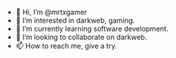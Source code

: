 - 👋 Hi, I’m @mrtxgamer
- 👀 I’m interested in darkweb, gaming. 
- 🌱 I’m currently learning software development.
- 💞️ I’m looking to collaborate on darkweb.
- 📫 How to reach me, give a try.

<!---
mrtx99/mrtx99 is a ✨ special ✨ repository because its `README.md` (this file) appears on your GitHub profile.
You can click the Preview link to take a look at your changes.
--->
